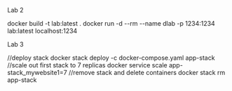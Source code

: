 Lab 2

docker build -t lab:latest .
docker run -d --rm --name dlab -p 1234:1234 lab:latest
localhost:1234

Lab 3

//deploy stack
docker stack deploy -c docker-compose.yaml app-stack
//scale out first stack to 7 replicas
docker service scale app-stack_mywebsite1=7
//remove stack and delete containers
docker stack rm app-stack